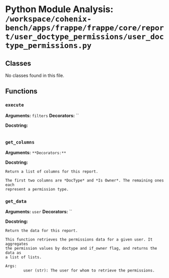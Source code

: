 # Python Module Analysis: `/workspace/cohenix-bench/apps/frappe/frappe/core/report/user_doctype_permissions/user_doctype_permissions.py`

## Classes

No classes found in this file.


## Functions

### `execute`
**Arguments:** `filters`
**Decorators:** ``

**Docstring:**
```

```
### `get_columns`
**Arguments:** ``
**Decorators:** ``

**Docstring:**
```
Return a list of columns for this report.

The first two columns are *DocType* and *Is Owner*. The remaining ones each
represent a permission type.
```
### `get_data`
**Arguments:** `user`
**Decorators:** ``

**Docstring:**
```
Return the data for this report.

This function retrieves the permissions data for a given user. It aggregates
the permission values by doctype and if_owner flag, and returns the data as
a list of lists.

Args:
        user (str): The user for whom to retrieve the permissions.
```

